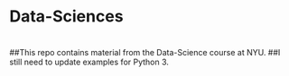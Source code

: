# Data-Sciences
#
##This repo contains material from the Data-Science course at NYU. 
##I still need to update examples for Python 3.
